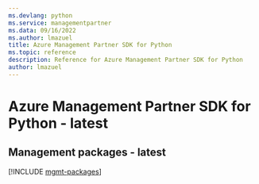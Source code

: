 ```yaml
---
ms.devlang: python
ms.service: managementpartner
ms.data: 09/16/2022
ms.author: lmazuel
title: Azure Management Partner SDK for Python
ms.topic: reference
description: Reference for Azure Management Partner SDK for Python
author: lmazuel
---
```

# Azure Management Partner SDK for Python - latest

## Management packages - latest
[!INCLUDE [mgmt-packages](management-partner-mgmt-index.md)]